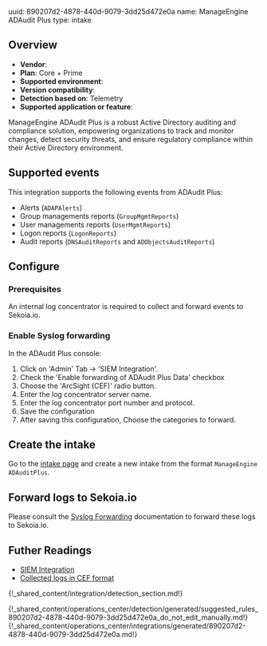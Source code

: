 uuid: 890207d2-4878-440d-9079-3dd25d472e0a
name: ManageEngine ADAudit Plus
type: intake


## Overview
- **Vendor**:
- **Plan**: Core + Prime
- **Supported environment**:
- **Version compatibility**:
- **Detection based on**: Telemetry
- **Supported application or feature**:

ManageEngine ADAudit Plus is a robust Active Directory auditing and compliance solution, empowering organizations to track and monitor changes, detect security threats, and ensure regulatory compliance within their Active Directory environment.

## Supported events

This integration supports the following events from ADAudit Plus:

- Alerts (`ADAPAlerts`)
- Group managements reports (`GroupMgmtReports`)
- User managements reports (`UserMgmtReports`)
- Logon reports (`LogonReports`)
- Audit reports (`DNSAuditReports` and `ADObjectsAuditReports`)


## Configure

### Prerequisites

An internal log concentrator is required to collect and forward events to Sekoia.io.

### Enable Syslog forwarding

In the ADAudit Plus console:

1. Click on 'Admin' Tab → 'SIEM Integration'.
2. Check the 'Enable forwarding of ADAudit Plus Data' checkbox
3. Choose the 'ArcSight (CEF)' radio button.
4. Enter the log concentrator server name.
5. Enter the log concentrator port number and protocol.
6. Save the configuration
7. After saving this configuration, Choose the categories to forward.


## Create the intake

Go to the [intake page](https://app.sekoia.io/operations/intakes) and create a new intake from the format `ManageEngine ADAuditPlus`.

## Forward logs to Sekoia.io

Please consult the [Syslog Forwarding](/integration/ingestion_methods/syslog/sekoiaio_forwarder/) documentation to forward these logs to Sekoia.io.




## Futher Readings

- [SIEM Integration](https://www.manageengine.com/products/active-directory-audit/help/admin-settings/siem-integration.html)
- [Collected logs in CEF format](https://pitstop.manageengine.com/portal/en/community/topic/collected-syslog-files-in-cef-format)

{!_shared_content/integration/detection_section.md!}

{!_shared_content/operations_center/detection/generated/suggested_rules_890207d2-4878-440d-9079-3dd25d472e0a_do_not_edit_manually.md!}
{!_shared_content/operations_center/integrations/generated/890207d2-4878-440d-9079-3dd25d472e0a.md!}

